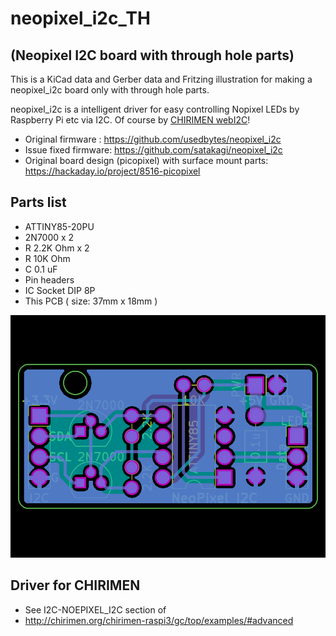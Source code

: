 # neopixel_i2c_TH 
## (Neopixel I2C board with through hole parts)

This is a KiCad data and Gerber data and Fritzing illustration for making a neopixel_i2c board only with through hole parts.

neopixel_i2c is a intelligent driver for easy controlling Nopixel LEDs by Raspberry Pi etc via I2C. Of course by [CHIRIMEN webI2C](https://chirimen.org/chirimen-raspi3/gc/top/examples/#advanced)!

* Original firmware : https://github.com/usedbytes/neopixel_i2c
* Issue fixed firmware: https://github.com/satakagi/neopixel_i2c
* Original board design (picopixel) with surface mount parts: https://hackaday.io/project/8516-picopixel

## Parts list

* ATTINY85-20PU
* 2N7000 x 2
* R 2.2K Ohm x 2
* R 10K Ohm
* C 0.1 uF
* Pin headers
* IC Socket DIP 8P
* This PCB ( size: 37mm x 18mm )

![image](npi2c.png)

## Driver for CHIRIMEN
* See I2C-NOEPIXEL_I2C section of
* http://chirimen.org/chirimen-raspi3/gc/top/examples/#advanced
